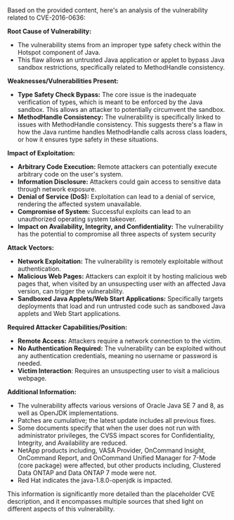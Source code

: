 Based on the provided content, here's an analysis of the vulnerability related to CVE-2016-0636:

**Root Cause of Vulnerability:**
*   The vulnerability stems from an improper type safety check within the Hotspot component of Java.
*   This flaw allows an untrusted Java application or applet to bypass Java sandbox restrictions, specifically related to MethodHandle consistency.

**Weaknesses/Vulnerabilities Present:**
*   **Type Safety Check Bypass:** The core issue is the inadequate verification of types, which is meant to be enforced by the Java sandbox. This allows an attacker to potentially circumvent the sandbox.
*   **MethodHandle Consistency:** The vulnerability is specifically linked to issues with MethodHandle consistency. This suggests there's a flaw in how the Java runtime handles MethodHandle calls across class loaders, or how it ensures type safety in these situations.

**Impact of Exploitation:**
*   **Arbitrary Code Execution:** Remote attackers can potentially execute arbitrary code on the user's system.
*   **Information Disclosure:** Attackers could gain access to sensitive data through network exposure.
*   **Denial of Service (DoS):** Exploitation can lead to a denial of service, rendering the affected system unavailable.
*   **Compromise of System:** Successful exploits can lead to an unauthorized operating system takeover.
*   **Impact on Availability, Integrity, and Confidentiality:** The vulnerability has the potential to compromise all three aspects of system security

**Attack Vectors:**
*   **Network Exploitation:** The vulnerability is remotely exploitable without authentication.
*   **Malicious Web Pages:** Attackers can exploit it by hosting malicious web pages that, when visited by an unsuspecting user with an affected Java version, can trigger the vulnerability.
*   **Sandboxed Java Applets/Web Start Applications:** Specifically targets deployments that load and run untrusted code such as sandboxed Java applets and Web Start applications.

**Required Attacker Capabilities/Position:**
*   **Remote Access:** Attackers require a network connection to the victim.
*   **No Authentication Required:** The vulnerability can be exploited without any authentication credentials, meaning no username or password is needed.
*   **Victim Interaction**: Requires an unsuspecting user to visit a malicious webpage.

**Additional Information:**
*   The vulnerability affects various versions of Oracle Java SE 7 and 8, as well as OpenJDK implementations.
*   Patches are cumulative; the latest update includes all previous fixes.
*   Some documents specify that when the user does not run with administrator privileges, the CVSS impact scores for Confidentiality, Integrity, and Availability are reduced.
*   NetApp products including, VASA Provider, OnCommand Insight, OnCommand Report, and OnCommand Unified Manager for 7-Mode (core package) were affected, but other products including, Clustered Data ONTAP and Data ONTAP 7 mode were not.
*   Red Hat indicates the java-1.8.0-openjdk is impacted.

This information is significantly more detailed than the placeholder CVE description, and it encompasses multiple sources that shed light on different aspects of this vulnerability.